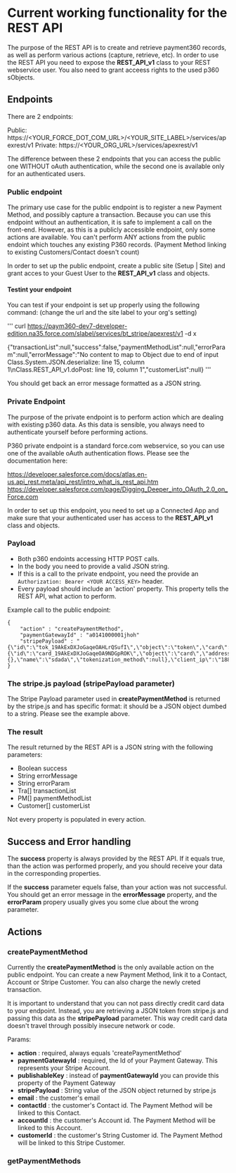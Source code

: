# Current working functionality for the REST API

The purpose of the REST API is to create and retrieve payment360 records, as well as perform various actions (capture, retrieve, etc).
In order to use the REST API you need to expose the __REST_API_v1__ class to your REST webservice user.
You also need to grant acceess rights to the used p360 sObjects.

## Endpoints

There are 2 endpoints:

Public: https://<YOUR_FORCE_DOT_COM_URL>/<YOUR_SITE_LABEL>/services/apexrest/v1
Private: https://<YOUR_ORG_URL>/services/apexrest/v1

The difference between these 2 endpoints that you can access the public one WITHOUT oAuth authentication, while the second one is available only for an authenticated users.

### Public endpoint

The primary use case for the public endpoint is to register a new Payment Method, and possibly capture a transaction.
Because you can use this endpoint without an authentication, it is safe to implement a call on the front-end. However, as this is a publicly accessible endpoint, only some actions are available. You can't perform ANY actions from the public endoint which touches any existing P360 records. (Payment Method linking to existing Customers/Contact doesn't count)

In order to set up the public endpoint, create a public site (Setup | Site) and grant acces to your Guest User to the __REST_API_v1__ class and objects.

#### Testint your endpoint

You can test if your endpoint is set up properly using the following command:
(change the url and the site label to your org's setting)

'''
curl https://paym360-dev7-developer-edition.na35.force.com/slabel/services/bt_stripe/apexrest/v1 -d x

{"transactionList":null,"success":false,"paymentMethodList":null,"errorParam":null,"errorMessage":"No content to map to Object due to end of input Class.System.JSON.deserialize: line 15, column 1\nClass.REST_API_v1.doPost: line 19, column 1","customerList":null}
'''

You should get back an error message formatted as a JSON string.

### Private Endpoint

The purpose of the private endpoint is to perform action which are dealing with existing p360 data. As this data is sensible, you always need to authenticate yourself before performing actions.

P360 private endpoint is a standard force.com webservice, so you can use one of the available oAuth authentication flows. Please see the documentation here:

https://developer.salesforce.com/docs/atlas.en-us.api_rest.meta/api_rest/intro_what_is_rest_api.htm
https://developer.salesforce.com/page/Digging_Deeper_into_OAuth_2.0_on_Force.com

In order to set up this endpoint, you need to set up a Connected App and make sure that your authenticated user has access to the __REST_API_v1__ class and objects. 


### Payload

* Both p360 endoints accessing HTTP POST calls. 
* In the body you need to provide a valid JSON string.
* If this is a call to the private endpoint, you need the provide an ```Authorization: Bearer <YOUR ACCESS_KEY>``` header.
* Every payload should include an 'action' property. This property tells the REST API, what action to perform.

Example call to the public endpoint:

```
{
	"action" : "createPaymentMethod",
	"paymentGatewayId" : "a0141000001jhoh"
	"stripePayload" : "{\"id\":\"tok_19AkExDXJoGaqeOAHLrQSufI\",\"object\":\"token\",\"card\":{\"id\":\"card_19AkExDXJoGaqeOA9NDGpROK\",\"object\":\"card\",\"address_city\":null,\"address_country\":null,\"address_line1\":null,\"address_line1_check\":null,\"address_line2\":null,\"address_state\":null,\"address_zip\":null,\"address_zip_check\":null,\"brand\":\"Visa\",\"country\":\"US\",\"cvc_check\":\"unchecked\",\"dynamic_last4\":null,\"exp_month\":11,\"exp_year\":2019,\"funding\":\"credit\",\"last4\":\"4242\",\"metadata\":{},\"name\":\"sdada\",\"tokenization_method\":null},\"client_ip\":\"188.143.37.52\",\"created\":1477937435,\"livemode\":false,\"type\":\"card\",\"used\":false}",
}
```


### The stripe.js payload (stripePayload parameter)

The Stripe Payload parameter used in __createPaymentMethod__ is returned by the stripe.js and has specific format:
it should be a JSON object dumbed to a string. Please see the example above.

### The result

The result returned by the REST API is a JSON string with the following parameters:

* Boolean success
* String errorMessage
* String errorParam
* Tra[] transactionList
* PM[] paymentMethodList
* Customer[] customerList

Not every property is populated in every action.

## Success and Error handling

The __success__ property is always provided by the REST API. If it equals true, than the action was performed properly, and you should receive your data in the corresponding properties. 

If the __success__ parameter equels false, than your action was not successful. You should get an error message in the __errorMessage__ property, and the __errorParam__ propery usually gives you some clue about the wrong parameter.

##  Actions

### createPaymentMethod

Currently the __createPaymentMethod__ is the only available action on the public endpoint. You can create a new Payment Method, link it to a Contact, Account or Stripe Customer. You can also charge the newly creted transaction. 

It is important to understand that you can not pass directly credit card data to your endpoint. Instead, you are retrieving a JSON token from stripe.js and passing this data as the __stripePayload__ parameter. This way credit card data doesn't travel through possibly insecure network or code. 


Params:
* __action__ : required, always equals 'createPaymentMethod'
* __paymentGatewayId__ : required, the Id of your Payment Gateway. This represents your Stripe Account.
* __publishableKey__ : instead of __paymentGatewayId__ you can provide this property of the Payment Gateway
* __stripePayload__ : String value of the JSON object returned by stripe.js
* __email__ : the customer's email
* __contactId__ : the customer's Contact id. The Payment Method will be linked to this Contact.
* __accountId__ : the customer's Account id. The Payment Method will be linked to this Account.
* __customerId__ : the customer's String Customer id. The Payment Method will be linked to this Stripe Customer.


### getPaymentMethods

